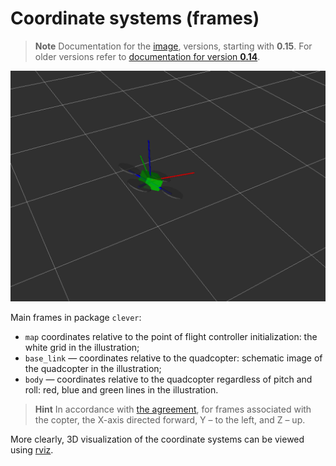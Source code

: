Coordinate systems (frames)
===

> **Note** Documentation for the [image](microsd_images.md), versions, starting with **0.15**. For older versions refer to [documentation for version **0.14**](https://github.com/CopterExpress/clever/blob/v0.14/docs/ru/frames.md).

![Clever coordinates systems (TF2)](../assets/frames.png)

Main frames in package `clever`:

* `map` coordinates relative to the point of flight controller initialization: the white grid in the illustration;
* `base_link` — coordinates relative to the quadcopter: schematic image of the quadcopter in the illustration;
* `body` — coordinates relative to the quadcopter regardless of pitch and roll: red, blue and green lines in the illustration.

> **Hint** In accordance with [the agreement](http://www.ros.org/reps/rep-0103.html), for frames associated with the copter, the X-axis directed forward, Y – to the left, and Z – up.

More clearly, 3D visualization of the coordinate systems can be viewed using [rviz](rviz.md).